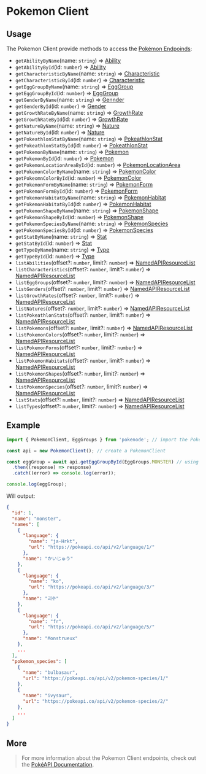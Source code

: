 # Pokemon Client

## Usage

The Pokemon Client provide methods to access the [Pokémon Endpoinds](https://pokeapi.co/docs/v2#pokemon-section):

- `getAbilityByName`(name: `string`) => [Ability](typings/pokemon-typings?id=ability)
- `getAbilityById`(id: `number`) => [Ability](typings/pokemon-typings?id=ability)
- `getCharacteristicByName`(name: `string`) => [Characteristic](typings/pokemon-typings?id=characteristic)
- `getCharacteristicById`(id: `number`) => [Characteristic](typings/pokemon-typings?id=characteristic)
- `getEggGroupByName`(name: `string`) => [EggGroup](typings/pokemon-typings?id=egg-group)
- `getEggGroupById`(id: `number`) => [EggGroup](typings/pokemon-typings?id=egg-group)
- `getGenderByName`(name: `string`) => [Gennder](typings/pokemon-typings?id=gender)
- `getGenderById`(id: `number`) => [Gender](typings/pokemon-typings?id=gender)
- `getGrowthRateByName`(name: `string`) => [GrowthRate](typings/pokemon-typings?id=growth-rate)
- `getGrowthRateById`(id: `number`) => [GrowthRate](typings/pokemon-typings?id=growth-rate)
- `getNatureByName`(name: `string`) => [Nature](typings/pokemon-typings?id=nature)
- `getNatureById`(id: `number`) => [Nature](typings/pokemon-typings?id=nature)
- `getPokeathlonStatByName`(name: `string`) => [PokeathlonStat](typings/pokemon-typings?id=pokeathlon-stat)
- `getPokeathlonStatById`(id: `number`) => [PokeathlonStat](typings/pokemon-typings?id=pokeathlon-stat)
- `getPokemonByName`(name: `string`) => [Pokemon](typings/pokemon-typings?id=pokemon)
- `getPokemonById`(id: `number`) => [Pokemon](typings/pokemon-typings?id=pokemon)
- `getPokemonLocationAreaById`(id: `number`) => [PokemonLocationArea](typings/pokemon-typings?id=pokemon-location-area)
- `getPokemonColorByName`(name: `string`) => [PokemonColor](typings/pokemon-typings?id=pokemon-color)
- `getPokeomnColorById`(id: `number`) => [PokemonColor](typings/pokemon-typings?id=pokemon-color)
- `getPokemonFormByName`(name: `string`) => [PokemonForm](typings/pokemon-typings?id=pokemon-form)
- `getPokemonFormById`(id: `number`) => [PokemonForm](typings/pokemon-typings?id=pokemon-form)
- `getPokemonHabitatByName`(name: `string`) => [PokemonHabitat](typings/pokemon-typings?id=pokemon-habitat)
- `getPokemonHabitatById`(id: `number`) => [PokemonHabitat](typings/pokemon-typings?id=pokemon-habitat)
- `getPokemonShapeByName`(name: `string`) => [PokemonShape](typings/pokemon-typings?id=pokemon-shape)
- `getPokemonShapeById`(id: `number`) => [PokemonShape](typings/pokemon-typings?id=pokemon-shape)
- `getPokemonSpeciesByName`(name: `string`) => [PokemonSpecies](typings/pokemon-typings?id=pokemon-species)
- `getPokemonSpeciesById`(id: `number`) => [PokemonSpecies](typings/pokemon-typings?id=pokemon-species)
- `getStatByName`(name: `string`) => [Stat](typings/pokemon-typings?id=pokemon-stat)
- `getStatById`(id: `number`) => [Stat](typings/pokemon-typings?id=Stat)
- `getTypeByName`(name: `string`) => [Type](typings/pokemon-typings?id=type)
- `getTypeById`(id: `number`) => [Type](typings/pokemon-typings?id=type)
- `listAbilities`(offset?: `number`, limit?: `number`) => [NamedAPIResourceList](typings/common-typings?id=named-api-resource-list)
- `listCharacteristics`(offset?: `number`, limit?: `number`) => [NamedAPIResourceList](typings/common-typings?id=named-api-resource-list)
- `listEggGroups`(offset?: `number`, limit?: `number`) => [NamedAPIResourceList](typings/common-typings?id=named-api-resource-list)
- `listGenders`(offset?: `number`, limit?: `number`) => [NamedAPIResourceList](typings/common-typings?id=named-api-resource-list)
- `listGrowthRates`(offset?: `number`, limit?: `number`) => [NamedAPIResourceList](typings/common-typings?id=named-api-resource-list)
- `listNatures`(offset?: `number`, limit?: `number`) => [NamedAPIResourceList](typings/common-typings?id=named-api-resource-list)
- `listPokeathlonStats`(offset?: `number`, limit?: `number`) => [NamedAPIResourceList](typings/common-typings?id=named-api-resource-list)
- `listPokemons`(offset?: `number`, limit?: `number`) => [NamedAPIResourceList](typings/common-typings?id=named-api-resource-list)
- `listPokemonColors`(offset?: `number`, limit?: `number`) => [NamedAPIResourceList](typings/common-typings?id=named-api-resource-list)
- `listPokemonForms`(offset?: `number`, limit?: `number`) => [NamedAPIResourceList](typings/common-typings?id=named-api-resource-list)
- `listPokemonHabitats`(offset?: `number`, limit?: `number`) => [NamedAPIResourceList](typings/common-typings?id=named-api-resource-list)
- `listPokemonShapes`(offset?: `number`, limit?: `number`) => [NamedAPIResourceList](typings/common-typings?id=named-api-resource-list)
- `listPokemonSpecies`(offset?: `number`, limit?: `number`) => [NamedAPIResourceList](typings/common-typings?id=named-api-resource-list)
- `listStats`(offset?: `number`, limit?: `number`) => [NamedAPIResourceList](typings/common-typings?id=named-api-resource-list)
- `listTypes`(offset?: `number`, limit?: `number`) => [NamedAPIResourceList](typings/common-typings?id=named-api-resource-list)

## Example

```js
import { PokemonClient, EggGroups } from 'pokenode'; // import the PokemonClient (EggGroups enum is fully optional)

const api = new PokemonClient(); // create a PokemonClient

const eggGroup = await api.getEggGroupById(EggGroups.MONSTER) // using method getEggGroupById()
  .then((response) => response)
  .catch((error) => console.log(error));

console.log(eggGroup);
```

Will output:

```json
{
  "id": 1,
  "name": "monster",
  "names": [
    {
      "language": {
        "name": "ja-Hrkt",
        "url": "https://pokeapi.co/api/v2/language/1/"
      },
      "name": "かいじゅう"
    },
    {
      "language": {
        "name": "ko",
        "url": "https://pokeapi.co/api/v2/language/3/"
      },
      "name": "괴수"
    },
    {
      "language": {
        "name": "fr",
        "url": "https://pokeapi.co/api/v2/language/5/"
      },
      "name": "Monstrueux"
    },
    ...
  ],
  "pokemon_species": [
    {
      "name": "bulbasaur",
      "url": "https://pokeapi.co/api/v2/pokemon-species/1/"
    },
    {
      "name": "ivysaur",
      "url": "https://pokeapi.co/api/v2/pokemon-species/2/"
    },
    ...
  ]
}
```

## More

> For more information about the Pokemon Client endpoints, check out the [PokéAPI Documentation](https://pokeapi.co/docs/v2#pokemon-section).
